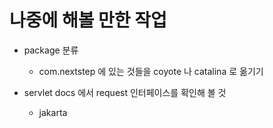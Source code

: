 # 나중에 해볼 만한 작업

- package 분류
  - com.nextstep 에 있는 것들을 coyote 나 catalina 로 옮기기

- servlet docs 에서 request 인터페이스를 확인해 볼 것
  - jakarta
